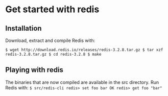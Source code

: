 # Get started with redis

## Installation
Download, extract and compile Redis with:

`
$ wget http://download.redis.io/releases/redis-3.2.8.tar.gz
$ tar xzf redis-3.2.8.tar.gz
$ cd redis-3.2.8
$ make
`

## Playing with redis
The binaries that are now compiled are available in the src directory. Run Redis with:
`
$ src/redis-cli
redis> set foo bar
OK
redis> get foo
"bar"
`

